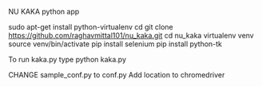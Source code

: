 NU KAKA python app

sudo apt-get install python-virtualenv
cd
git clone https://github.com/raghavmittal101/nu_kaka.git
cd nu_kaka
virtualenv venv
source venv/bin/activate
pip install selenium
pip install python-tk

To run kaka.py type  python kaka.py

CHANGE sample_conf.py to conf.py
Add location to chromedriver
